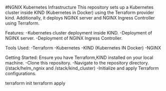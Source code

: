 #NGNIX Kubernetes Infrastructure
This repository sets up a Kubernetes cluster inside KIND (Kubernetes in Docker) using the Terraform provider kind. Additionally, it deploys NGINX server and NGINX Ingress Controller using Terraform.

Features:
-Kubernetes cluster deployment inside KIND.
-Deployment of NGINX server.
-Deployment of NGINX Ingress Controller.

Tools Used:
-Terraform
-Kubernetes
-KIND (Kubernetes IN Docker)
-NGINX

Getting Started:
Ensure you have Terraform,KIND installed on your local machine.
-Clone this repository.
-Navigate to the repository directory. (/stack/helm_ngnix and /stack/kind_cluster)
-Initialize and apply Terraform configurations.

terraform init
terraform apply
